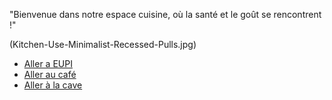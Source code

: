 "Bienvenue dans notre espace cuisine, où la santé et le goût se rencontrent !"

(Kitchen-Use-Minimalist-Recessed-Pulls.jpg)


- [Aller a EUPI](nadjib_rahal_EUPI.md)
- [Aller au café](nadjib_rahal_Café.md)
- [Aller à la cave](Owen_Cave.md)